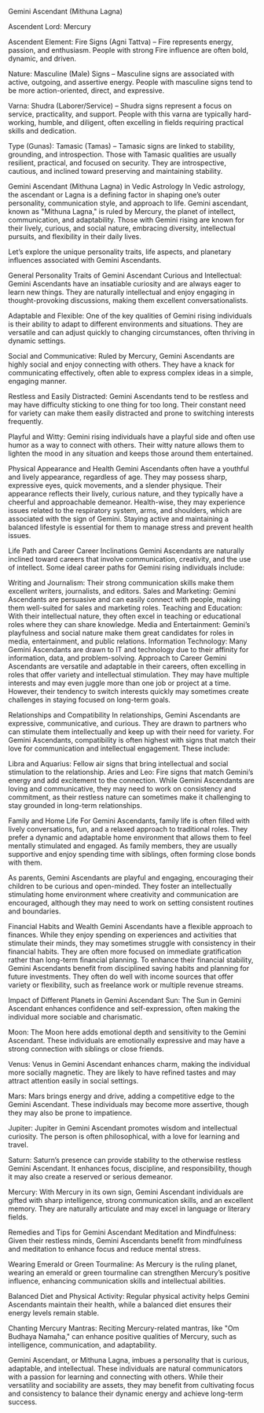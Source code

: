 Gemini Ascendant (Mithuna Lagna)

Ascendent Lord: Mercury

Ascendent Element: Fire Signs (Agni Tattva) – Fire represents energy,
passion, and enthusiasm. People with strong Fire influence are often
bold, dynamic, and driven.

Nature: Masculine (Male) Signs – Masculine signs are associated with active, outgoing, and assertive energy. People with masculine signs tend to be more action-oriented, direct, and expressive.

Varna: Shudra (Laborer/Service) – Shudra signs represent a focus on service, practicality, and support. People with this varna are typically hard-working, humble, and diligent, often excelling in fields requiring practical skills and dedication.

Type (Gunas): Tamasic (Tamas) – Tamasic signs are linked to stability, grounding, and introspection. Those with Tamasic qualities are usually resilient, practical, and focused on security. They are introspective, cautious, and inclined toward preserving and maintaining stability.

Gemini Ascendant (Mithuna Lagna) in Vedic Astrology
In Vedic astrology, the ascendant or Lagna is a defining factor in shaping one’s outer personality, communication style, and approach to life. Gemini ascendant, known as "Mithuna Lagna," is ruled by Mercury, the planet of intellect, communication, and adaptability. Those with Gemini rising are known for their lively, curious, and social nature, embracing diversity, intellectual pursuits, and flexibility in their daily lives.

Let’s explore the unique personality traits, life aspects, and planetary influences associated with Gemini Ascendants.

General Personality Traits of Gemini Ascendant
Curious and Intellectual: Gemini Ascendants have an insatiable curiosity and are always eager to learn new things. They are naturally intellectual and enjoy engaging in thought-provoking discussions, making them excellent conversationalists.

Adaptable and Flexible: One of the key qualities of Gemini rising individuals is their ability to adapt to different environments and situations. They are versatile and can adjust quickly to changing circumstances, often thriving in dynamic settings.

Social and Communicative: Ruled by Mercury, Gemini Ascendants are highly social and enjoy connecting with others. They have a knack for communicating effectively, often able to express complex ideas in a simple, engaging manner.

Restless and Easily Distracted: Gemini Ascendants tend to be restless and may have difficulty sticking to one thing for too long. Their constant need for variety can make them easily distracted and prone to switching interests frequently.

Playful and Witty: Gemini rising individuals have a playful side and often use humor as a way to connect with others. Their witty nature allows them to lighten the mood in any situation and keeps those around them entertained.

Physical Appearance and Health
Gemini Ascendants often have a youthful and lively appearance, regardless of age. They may possess sharp, expressive eyes, quick movements, and a slender physique. Their appearance reflects their lively, curious nature, and they typically have a cheerful and approachable demeanor. Health-wise, they may experience issues related to the respiratory system, arms, and shoulders, which are associated with the sign of Gemini. Staying active and maintaining a balanced lifestyle is essential for them to manage stress and prevent health issues.

Life Path and Career
Career Inclinations
Gemini Ascendants are naturally inclined toward careers that involve communication, creativity, and the use of intellect. Some ideal career paths for Gemini rising individuals include:

Writing and Journalism: Their strong communication skills make them excellent writers, journalists, and editors.
Sales and Marketing: Gemini Ascendants are persuasive and can easily connect with people, making them well-suited for sales and marketing roles.
Teaching and Education: With their intellectual nature, they often excel in teaching or educational roles where they can share knowledge.
Media and Entertainment: Gemini’s playfulness and social nature make them great candidates for roles in media, entertainment, and public relations.
Information Technology: Many Gemini Ascendants are drawn to IT and technology due to their affinity for information, data, and problem-solving.
Approach to Career
Gemini Ascendants are versatile and adaptable in their careers, often excelling in roles that offer variety and intellectual stimulation. They may have multiple interests and may even juggle more than one job or project at a time. However, their tendency to switch interests quickly may sometimes create challenges in staying focused on long-term goals.

Relationships and Compatibility
In relationships, Gemini Ascendants are expressive, communicative, and curious. They are drawn to partners who can stimulate them intellectually and keep up with their need for variety. For Gemini Ascendants, compatibility is often highest with signs that match their love for communication and intellectual engagement. These include:

Libra and Aquarius: Fellow air signs that bring intellectual and social stimulation to the relationship.
Aries and Leo: Fire signs that match Gemini’s energy and add excitement to the connection.
While Gemini Ascendants are loving and communicative, they may need to work on consistency and commitment, as their restless nature can sometimes make it challenging to stay grounded in long-term relationships.

Family and Home Life
For Gemini Ascendants, family life is often filled with lively conversations, fun, and a relaxed approach to traditional roles. They prefer a dynamic and adaptable home environment that allows them to feel mentally stimulated and engaged. As family members, they are usually supportive and enjoy spending time with siblings, often forming close bonds with them.

As parents, Gemini Ascendants are playful and engaging, encouraging their children to be curious and open-minded. They foster an intellectually stimulating home environment where creativity and communication are encouraged, although they may need to work on setting consistent routines and boundaries.

Financial Habits and Wealth
Gemini Ascendants have a flexible approach to finances. While they enjoy spending on experiences and activities that stimulate their minds, they may sometimes struggle with consistency in their financial habits. They are often more focused on immediate gratification rather than long-term financial planning. To enhance their financial stability, Gemini Ascendants benefit from disciplined saving habits and planning for future investments. They often do well with income sources that offer variety or flexibility, such as freelance work or multiple revenue streams.

Impact of Different Planets in Gemini Ascendant
Sun: The Sun in Gemini Ascendant enhances confidence and self-expression, often making the individual more sociable and charismatic.

Moon: The Moon here adds emotional depth and sensitivity to the Gemini Ascendant. These individuals are emotionally expressive and may have a strong connection with siblings or close friends.

Venus: Venus in Gemini Ascendant enhances charm, making the individual more socially magnetic. They are likely to have refined tastes and may attract attention easily in social settings.

Mars: Mars brings energy and drive, adding a competitive edge to the Gemini Ascendant. These individuals may become more assertive, though they may also be prone to impatience.

Jupiter: Jupiter in Gemini Ascendant promotes wisdom and intellectual curiosity. The person is often philosophical, with a love for learning and travel.

Saturn: Saturn’s presence can provide stability to the otherwise restless Gemini Ascendant. It enhances focus, discipline, and responsibility, though it may also create a reserved or serious demeanor.

Mercury: With Mercury in its own sign, Gemini Ascendant individuals are gifted with sharp intelligence, strong communication skills, and an excellent memory. They are naturally articulate and may excel in language or literary fields.

Remedies and Tips for Gemini Ascendant
Meditation and Mindfulness: Given their restless minds, Gemini Ascendants benefit from mindfulness and meditation to enhance focus and reduce mental stress.

Wearing Emerald or Green Tourmaline: As Mercury is the ruling planet, wearing an emerald or green tourmaline can strengthen Mercury’s positive influence, enhancing communication skills and intellectual abilities.

Balanced Diet and Physical Activity: Regular physical activity helps Gemini Ascendants maintain their health, while a balanced diet ensures their energy levels remain stable.

Chanting Mercury Mantras: Reciting Mercury-related mantras, like "Om Budhaya Namaha," can enhance positive qualities of Mercury, such as intelligence, communication, and adaptability.

Gemini Ascendant, or Mithuna Lagna, imbues a personality that is curious, adaptable, and intellectual. These individuals are natural communicators with a passion for learning and connecting with others. While their versatility and sociability are assets, they may benefit from cultivating focus and consistency to balance their dynamic energy and achieve long-term success.
